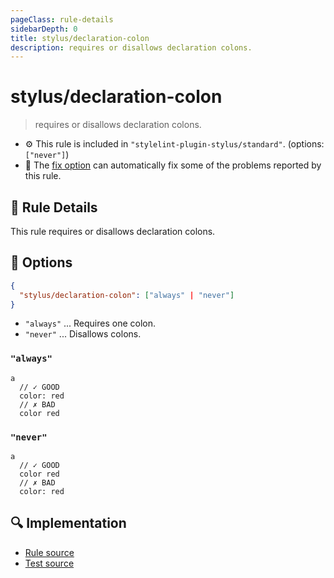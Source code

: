 ```yaml
---
pageClass: rule-details
sidebarDepth: 0
title: stylus/declaration-colon
description: requires or disallows declaration colons.
---
```

# stylus/declaration-colon

> requires or disallows declaration colons.

- :gear: This rule is included in `"stylelint-plugin-stylus/standard"`. (options: `["never"]`)
- :wrench: The [fix option](https://stylelint.io/user-guide/usage/options#fix) can automatically fix some of the problems reported by this rule.

## :book: Rule Details

This rule requires or disallows declaration colons.

## :wrench: Options

```json
{
  "stylus/declaration-colon": ["always" | "never"]
}
```

- `"always"` ... Requires one colon.
- `"never"` ... Disallows colons.

### `"always"`

```styl
a
  // ✓ GOOD
  color: red
  // ✗ BAD
  color red
```

### `"never"`

```styl
a
  // ✓ GOOD
  color red
  // ✗ BAD
  color: red
```

## :mag: Implementation

- [Rule source](https://github.com/ota-meshi/stylelint-plugin-stylus/blob/master/lib/rules/declaration-colon.js)
- [Test source](https://github.com/ota-meshi/stylelint-plugin-stylus/blob/master/tests/lib/rules/declaration-colon.js)
